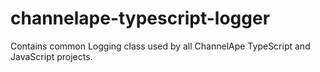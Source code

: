 # channelape-typescript-logger
Contains common Logging class used by all ChannelApe TypeScript and JavaScript projects.
